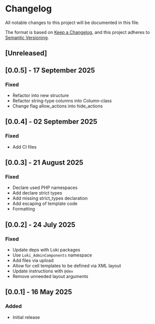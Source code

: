 # Changelog
All notable changes to this project will be documented in this file.

The format is based on [Keep a Changelog](https://keepachangelog.com/en/1.0.0/),
and this project adheres to [Semantic Versioning](https://semver.org/spec/v2.0.0.html).

## [Unreleased]

## [0.0.5] - 17 September 2025
### Fixed
- Refactor into new structure
- Refactor string-type columns into Column-class
- Change flag allow_actions into hide_actions

## [0.0.4] - 02 September 2025
### Fixed
- Add CI files

## [0.0.3] - 21 August 2025
### Fixed
- Declare used PHP namespaces
- Add declare strict types
- Add missing strict_types declaration
- Add escaping of template code
- Formatting

## [0.0.2] - 24 July 2025
### Fixed
- Update deps with Loki packages
- Use `Loki_AdminComponents` namespace
- Add files via upload
- Allow for cell templates to be defined via XML layout
- Update instructions with `@dev`
- Remove unneeded layout arguments

## [0.0.1] - 16 May 2025
### Added
- Initial release
